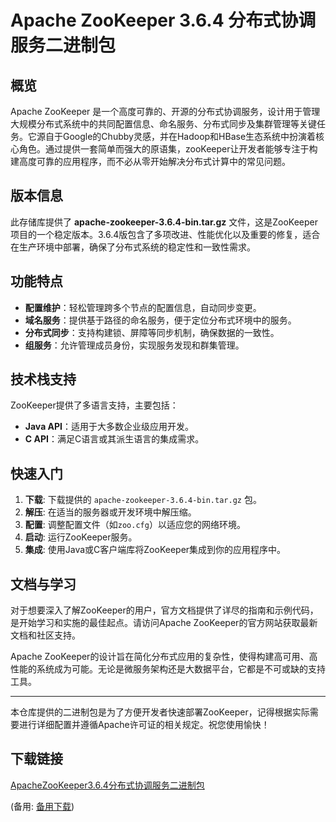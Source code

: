  # Apache ZooKeeper 3.6.4 分布式协调服务二进制包

 ## 概览

 Apache ZooKeeper 是一个高度可靠的、开源的分布式协调服务，设计用于管理大规模分布式系统中的共同配置信息、命名服务、分布式同步及集群管理等关键任务。它源自于Google的Chubby灵感，并在Hadoop和HBase生态系统中扮演着核心角色。通过提供一套简单而强大的原语集，zooKeeper让开发者能够专注于构建高度可靠的应用程序，而不必从零开始解决分布式计算中的常见问题。

 ## 版本信息

 此存储库提供了 **apache-zookeeper-3.6.4-bin.tar.gz** 文件，这是ZooKeeper项目的一个稳定版本。3.6.4版包含了多项改进、性能优化以及重要的修复，适合在生产环境中部署，确保了分布式系统的稳定性和一致性需求。

 ## 功能特点

 - **配置维护**：轻松管理跨多个节点的配置信息，自动同步变更。
 - **域名服务**：提供基于路径的命名服务，便于定位分布式环境中的服务。
 - **分布式同步**：支持构建锁、屏障等同步机制，确保数据的一致性。
 - **组服务**：允许管理成员身份，实现服务发现和群集管理。

 ## 技术栈支持

 ZooKeeper提供了多语言支持，主要包括：
 - **Java API**：适用于大多数企业级应用开发。
 - **C API**：满足C语言或其派生语言的集成需求。

 ## 快速入门

 1. **下载**: 下载提供的 `apache-zookeeper-3.6.4-bin.tar.gz` 包。
 2. **解压**: 在适当的服务器或开发环境中解压缩。
 3. **配置**: 调整配置文件（如`zoo.cfg`）以适应您的网络环境。
 4. **启动**: 运行ZooKeeper服务。
 5. **集成**: 使用Java或C客户端库将ZooKeeper集成到你的应用程序中。

 ## 文档与学习

 对于想要深入了解ZooKeeper的用户，官方文档提供了详尽的指南和示例代码，是开始学习和实施的最佳起点。请访问Apache ZooKeeper的官方网站获取最新文档和社区支持。

 Apache ZooKeeper的设计旨在简化分布式应用的复杂性，使得构建高可用、高性能的系统成为可能。无论是微服务架构还是大数据平台，它都是不可或缺的支持工具。

 ---

 本仓库提供的二进制包是为了方便开发者快速部署ZooKeeper，记得根据实际需要进行详细配置并遵循Apache许可证的相关规定。祝您使用愉快！

 ## 下载链接
 [ApacheZooKeeper3.6.4分布式协调服务二进制包](https://pan.quark.cn/s/ba9429b42ed2) 

 (备用: [备用下载](https://pan.baidu.com/s/1vc3FlTqJ3aiNq2rCdxdYmA?pwd=1234))
